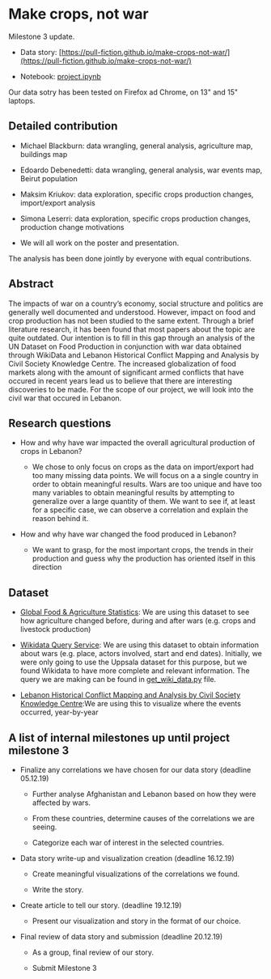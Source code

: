 
# Make crops, not war

Milestone 3 update.


- Data story: [https://pull-fiction.github.io/make-crops-not-war/](https://pull-fiction.github.io/make-crops-not-war/)

- Notebook: [project.ipynb](project.ipynb)

Our data sotry has been tested on Firefox ad Chrome, on 13" and 15" laptops.

## Detailed contribution


- Michael Blackburn: data wrangling, general analysis, agriculture map, buildings map

- Edoardo Debenedetti: data wrangling, general analysis, war events map, Beirut population

- Maksim Kriukov: data exploration, specific crops production changes, import/export analysis

- Simona Leserri: data exploration, specific crops production changes, production change motivations

- We will all work on the poster and presentation.

The analysis has been done jointly by everyone with equal contributions.

## Abstract

The impacts of war on a country’s economy, social structure and politics are generally well documented and understood. However, impact on food and crop production has not been studied to the same extent. Through a brief literature research, it has been found that most papers about the topic are quite outdated. Our intention is to fill in this gap through an analysis of the UN Dataset on Food Production in conjunction with war data obtained through WikiData and Lebanon Historical Conflict Mapping and Analysis by Civil Society Knowledge Centre. The increased globalization of food markets along with the amount of significant armed conflicts that have occured in recent years lead us to believe that there are interesting discoveries to be made. For the scope of our project, we will look into the civil war that occured in Lebanon.

## Research questions


- How and why have war impacted the overall agricultural production of crops in Lebanon? 

    - We chose to only focus on crops as the data on import/export had too many missing data points. We will focus on a a single country in order to obtain meaningful results. Wars are too unique and have too many variables to obtain meaningful results by attempting to generalize over a large quantity of them. We want to see if, at least for a specific case, we can observe a correlation and explain the reason behind it.

- How and why have war changed the food produced in Lebanon?

    - We want to grasp, for the most important crops, the trends in their production and guess why the production has oriented itself in this direction

## Dataset


- [Global Food & Agriculture Statistics](https://www.kaggle.com/unitednations/global-food-agriculture-statistics): We are using this dataset to see how agriculture changed before, during and after wars (e.g. crops and livestock production)

- [Wikidata Query Service](https://query.wikidata.org/): We are using this dataset to obtain information about wars (e.g. place, actors involved, start and end dates). Initially, we were only going to use the Uppsala dataset for this purpose, but we found Wikidata to have more complete and relevant information. The query we are making can be found in [get_wiki_data.py](src/get_wiki_data.py) file.

- [Lebanon Historical Conflict Mapping and Analysis by Civil Society Knowledge Centre](https://civilsociety-centre.org/ictj/map):We are using this to visualize where the events occurred, year-by-year 

## A list of internal milestones up until project milestone 3


- Finalize any correlations we have chosen for our data story (deadline 05.12.19)

  - Further analyse Afghanistan and Lebanon based on how they were affected by wars.

  - From these countries, determine causes of the correlations we are seeing.

  - Categorize each war of interest in the selected countries.    

- Data story write-up and visualization creation (deadline 16.12.19)

  - Create meaningful visualizations of the correlations we found.

  - Write the story.

- Create article to tell our story. (deadline 19.12.19)

  - Present our visualization and story in the format of our choice.

- Final review of data story and submission (deadline 20.12.19)

  - As a group, final review of our story.

  - Submit Milestone 3